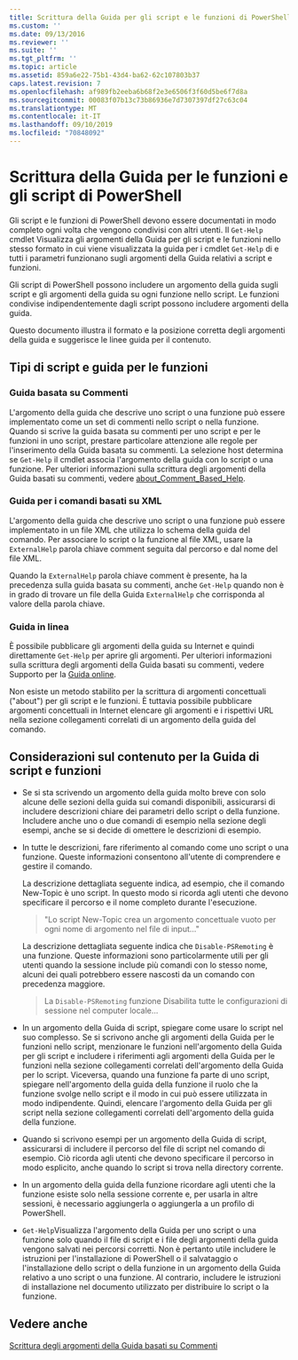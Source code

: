 ```yaml
---
title: Scrittura della Guida per gli script e le funzioni di PowerShell | Microsoft Docs
ms.custom: ''
ms.date: 09/13/2016
ms.reviewer: ''
ms.suite: ''
ms.tgt_pltfrm: ''
ms.topic: article
ms.assetid: 859a6e22-75b1-43d4-ba62-62c107803b37
caps.latest.revision: 7
ms.openlocfilehash: af989fb2eeba6b68f2e3e6506f3f60d5be6f7d8a
ms.sourcegitcommit: 00083f07b13c73b86936e7d7307397df27c63c04
ms.translationtype: MT
ms.contentlocale: it-IT
ms.lasthandoff: 09/10/2019
ms.locfileid: "70848092"
---
```

# <a name="writing-help-for-powershell-scripts-and-functions"></a>Scrittura della Guida per le funzioni e gli script di PowerShell

Gli script e le funzioni di PowerShell devono essere documentati in modo completo ogni volta che vengono condivisi con altri utenti.
Il `Get-Help` cmdlet Visualizza gli argomenti della Guida per gli script e le funzioni nello stesso formato in cui viene visualizzata la guida per i cmdlet `Get-Help` di e tutti i parametri funzionano sugli argomenti della Guida relativi a script e funzioni.

Gli script di PowerShell possono includere un argomento della guida sugli script e gli argomenti della guida su ogni funzione nello script.
Le funzioni condivise indipendentemente dagli script possono includere argomenti della guida.

Questo documento illustra il formato e la posizione corretta degli argomenti della guida e suggerisce le linee guida per il contenuto.

## <a name="types-of-script-and-function-help"></a>Tipi di script e guida per le funzioni

### <a name="comment-based-help"></a>Guida basata su Commenti
L'argomento della guida che descrive uno script o una funzione può essere implementato come un set di commenti nello script o nella funzione.
Quando si scrive la guida basata su commenti per uno script e per le funzioni in uno script, prestare particolare attenzione alle regole per l'inserimento della Guida basata su commenti.
La selezione host determina se `Get-Help` il cmdlet associa l'argomento della guida con lo script o una funzione.
Per ulteriori informazioni sulla scrittura degli argomenti della Guida basati su commenti, vedere [about_Comment_Based_Help](/powershell/module/microsoft.powershell.core/about/about_comment_based_help).

### <a name="xml-based-command-help"></a>Guida per i comandi basati su XML
L'argomento della guida che descrive uno script o una funzione può essere implementato in un file XML che utilizza lo schema della guida del comando.
Per associare lo script o la funzione al file XML, usare la `ExternalHelp` parola chiave comment seguita dal percorso e dal nome del file XML.

Quando la `ExternalHelp` parola chiave comment è presente, ha la precedenza sulla guida basata su commenti, anche `Get-Help` quando non è in grado di trovare un file della Guida `ExternalHelp` che corrisponda al valore della parola chiave.

### <a name="online-help"></a>Guida in linea
È possibile pubblicare gli argomenti della guida su Internet e quindi direttamente `Get-Help` per aprire gli argomenti.
Per ulteriori informazioni sulla scrittura degli argomenti della Guida basati su commenti, vedere Supporto per la [Guida online](../module/supporting-online-help.md).

Non esiste un metodo stabilito per la scrittura di argomenti concettuali ("about") per gli script e le funzioni.
È tuttavia possibile pubblicare argomenti concettuali in Internet elencare gli argomenti e i rispettivi URL nella sezione collegamenti correlati di un argomento della guida del comando.

## <a name="content-considerations-for-script-and-function-help"></a>Considerazioni sul contenuto per la Guida di script e funzioni

- Se si sta scrivendo un argomento della guida molto breve con solo alcune delle sezioni della guida sui comandi disponibili, assicurarsi di includere descrizioni chiare dei parametri dello script o della funzione. Includere anche uno o due comandi di esempio nella sezione degli esempi, anche se si decide di omettere le descrizioni di esempio.

- In tutte le descrizioni, fare riferimento al comando come uno script o una funzione. Queste informazioni consentono all'utente di comprendere e gestire il comando.

  La descrizione dettagliata seguente indica, ad esempio, che il comando New-Topic è uno script. In questo modo si ricorda agli utenti che devono specificare il percorso e il nome completo durante l'esecuzione.

  > "Lo script New-Topic crea un argomento concettuale vuoto per ogni nome di argomento nel file di input..."

  La descrizione dettagliata seguente indica che `Disable-PSRemoting` è una funzione. Queste informazioni sono particolarmente utili per gli utenti quando la sessione include più comandi con lo stesso nome, alcuni dei quali potrebbero essere nascosti da un comando con precedenza maggiore.

  > La `Disable-PSRemoting` funzione Disabilita tutte le configurazioni di sessione nel computer locale...

- In un argomento della Guida di script, spiegare come usare lo script nel suo complesso. Se si scrivono anche gli argomenti della Guida per le funzioni nello script, menzionare le funzioni nell'argomento della Guida per gli script e includere i riferimenti agli argomenti della Guida per le funzioni nella sezione collegamenti correlati dell'argomento della Guida per lo script. Viceversa, quando una funzione fa parte di uno script, spiegare nell'argomento della guida della funzione il ruolo che la funzione svolge nello script e il modo in cui può essere utilizzata in modo indipendente. Quindi, elencare l'argomento della Guida per gli script nella sezione collegamenti correlati dell'argomento della guida della funzione.

- Quando si scrivono esempi per un argomento della Guida di script, assicurarsi di includere il percorso del file di script nel comando di esempio. Ciò ricorda agli utenti che devono specificare il percorso in modo esplicito, anche quando lo script si trova nella directory corrente.

- In un argomento della guida della funzione ricordare agli utenti che la funzione esiste solo nella sessione corrente e, per usarla in altre sessioni, è necessario aggiungerla o aggiungerla a un profilo di PowerShell.

- `Get-Help`Visualizza l'argomento della Guida per uno script o una funzione solo quando il file di script e i file degli argomenti della guida vengono salvati nei percorsi corretti. Non è pertanto utile includere le istruzioni per l'installazione di PowerShell o il salvataggio o l'installazione dello script o della funzione in un argomento della Guida relativo a uno script o una funzione. Al contrario, includere le istruzioni di installazione nel documento utilizzato per distribuire lo script o la funzione.

## <a name="see-also"></a>Vedere anche

[Scrittura degli argomenti della Guida basati su Commenti](./writing-comment-based-help-topics.md)
